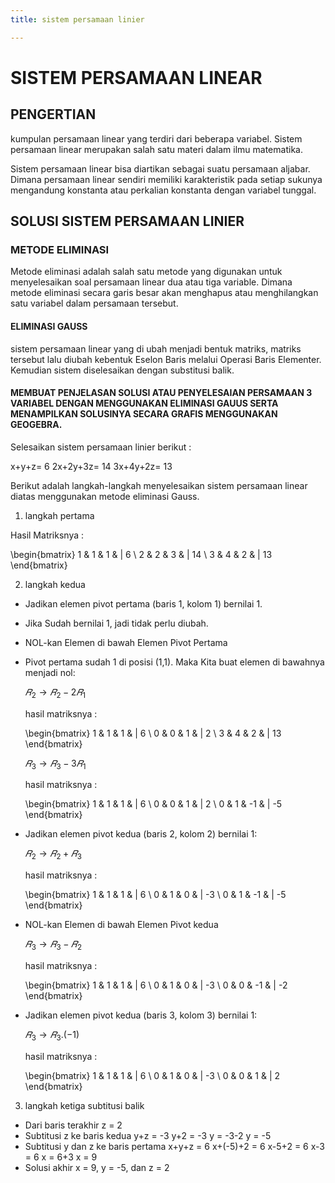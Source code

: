 ```yaml
---
title: sistem persamaan linier

---
```


# SISTEM PERSAMAAN LINEAR
## PENGERTIAN
kumpulan persamaan linear yang terdiri dari beberapa variabel. Sistem persamaan linear merupakan salah satu materi dalam ilmu matematika.

Sistem persamaan linear bisa diartikan sebagai suatu persamaan aljabar. Dimana persamaan linear sendiri memiliki karakteristik pada setiap sukunya mengandung konstanta atau perkalian konstanta dengan variabel tunggal.
 
## SOLUSI SISTEM PERSAMAAN LINIER
### METODE ELIMINASI
Metode eliminasi adalah salah satu metode yang digunakan untuk menyelesaikan soal persamaan linear dua atau tiga variable. Dimana metode eliminasi secara garis besar akan menghapus atau menghilangkan satu variabel dalam persamaan tersebut.

#### ELIMINASI GAUSS
sistem persamaan linear yang di ubah menjadi bentuk matriks, matriks tersebut lalu diubah kebentuk Eselon Baris melalui Operasi Baris Elementer. Kemudian sistem diselesaikan dengan substitusi balik.

#### MEMBUAT PENJELASAN SOLUSI ATAU PENYELESAIAN PERSAMAAN 3 VARIABEL DENGAN MENGGUNAKAN ELIMINASI GAUUS SERTA MENAMPILKAN SOLUSINYA SECARA GRAFIS MENGGUNAKAN GEOGEBRA.  

Selesaikan sistem persamaan linier berikut :
 
 x+y+z= 6
2x+2y+3z= 14
3x+4y+2z= 13

Berikut adalah langkah-langkah menyelesaikan sistem persamaan linear diatas menggunakan metode eliminasi Gauss.

1. langkah pertama 

Hasil Matriksnya : 

\begin{bmatrix}
1 & 1 & 1 & | 6 \\
2 & 2 & 3 & | 14 \\
3 & 4 & 2 & | 13
\end{bmatrix}


2. langkah kedua
- Jadikan elemen pivot pertama (baris 1, kolom 1) bernilai 1.
- Jika Sudah bernilai 1, jadi tidak perlu diubah.
- NOL-kan Elemen di bawah Elemen Pivot Pertama
- Pivot pertama sudah 1 di posisi (1,1). Maka Kita buat elemen di bawahnya menjadi nol:

  $𝑅_2→𝑅_2−2𝑅_1$
  
  hasil matriksnya : 
  
  \begin{bmatrix}
1 & 1 & 1 & | 6 \\
0 & 0 & 1 & | 2 \\
3 & 4 & 2 & | 13
\end{bmatrix}
  
  $𝑅_3→𝑅_3−3𝑅_1$
  
  hasil matriksnya : 
  
  \begin{bmatrix}
1 & 1 & 1 & | 6 \\
0 & 0 & 1 & | 2 \\
0 & 1 & -1 & | -5
\end{bmatrix}
  
  
- Jadikan elemen pivot kedua (baris 2, kolom 2) bernilai 1:

  $𝑅_2→𝑅_2+𝑅_3$
  
  hasil matriksnya : 
  
  \begin{bmatrix}
1 & 1 & 1 & | 6 \\
0 & 1 & 0 & | -3 \\
0 & 1 & -1 & | -5
\end{bmatrix}

- NOL-kan Elemen di bawah Elemen Pivot kedua
  
  $𝑅_3→𝑅_3-𝑅_2$
  
  hasil matriksnya : 
  
  \begin{bmatrix}
1 & 1 & 1 & | 6 \\
0 & 1 & 0 & | -3 \\
0 & 0 & -1 & | -2
\end{bmatrix}
 
  
- Jadikan elemen pivot kedua (baris 3, kolom 3) bernilai 1:
  
  $𝑅_3→𝑅_3.(-1)$
  
  hasil matriksnya : 
  
  \begin{bmatrix}
1 & 1 & 1 & | 6 \\
0 & 1 & 0 & | -3 \\
0 & 0 & 1 & | 2
\end{bmatrix}

3. langkah ketiga
 subtitusi balik
 
- Dari baris terakhir
  z = 2
- Subtitusi z ke baris kedua
  y+z = -3
  y+2 = -3
  y   = -3-2
  y   = -5
- Subtitusi y dan z ke baris pertama
  x+y+z = 6
  x+(-5)+2 = 6
  x-5+2 = 6
  x-3 = 6
  x = 6+3
  x = 9
- Solusi akhir
  x = 9, y = -5, dan z = 2
